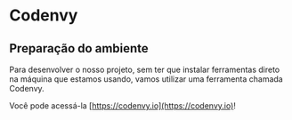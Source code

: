 # Codenvy

## Preparação do ambiente

Para desenvolver o nosso projeto, sem ter que instalar ferramentas direto na máquina que estamos usando, vamos utilizar uma ferramenta chamada Codenvy.

Você pode acessá-la [https://codenvy.io](https://codenvy.io)!
